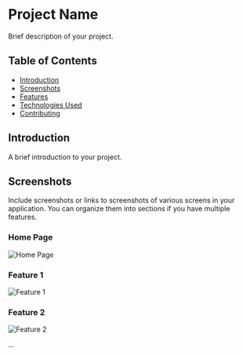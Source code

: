 # Project Name

Brief description of your project.

## Table of Contents

- [Introduction](#introduction)
- [Screenshots](#screenshots)
- [Features](#features)
- [Technologies Used](#technologies-used)
- [Contributing](#contributing)

## Introduction

A brief introduction to your project.

## Screenshots

Include screenshots or links to screenshots of various screens in your application. You can organize them into sections if you have multiple features.

### Home Page
![Home Page](screenshots/home-page.png)

### Feature 1
![Feature 1](screenshots/feature-1.png)

### Feature 2
![Feature 2](screenshots/feature-2.png)

...